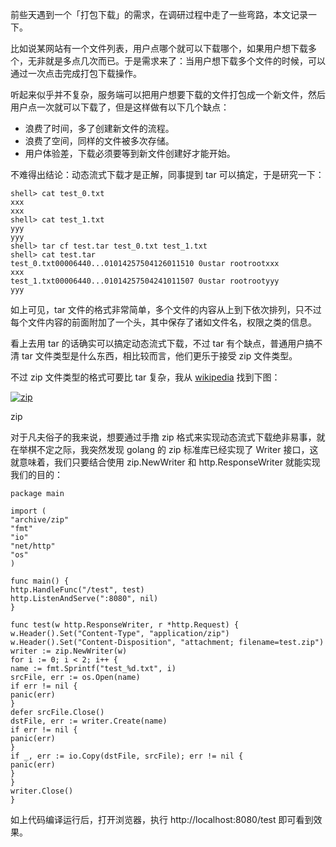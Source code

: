 前些天遇到一个「打包下载」的需求，在调研过程中走了一些弯路，本文记录一下。

比如说某网站有一个文件列表，用户点哪个就可以下载哪个，如果用户想下载多个，无非就是多点几次而已。于是需求来了：当用户想下载多个文件的时候，可以通过一次点击完成打包下载操作。

听起来似乎并不复杂，服务端可以把用户想要下载的文件打包成一个新文件，然后用户点一次就可以下载了，但是这样做有以下几个缺点：

-   浪费了时间，多了创建新文件的流程。
-   浪费了空间，同样的文件被多次存储。
-   用户体验差，下载必须要等到新文件创建好才能开始。

不难得出结论：动态流式下载才是正解，同事提到 tar 可以搞定，于是研究一下：

```
shell> cat test_0.txt 
xxx
xxx
shell> cat test_1.txt 
yyy
yyy
shell> tar cf test.tar test_0.txt test_1.txt
shell> cat test.tar 
test_0.txt00006440...01014257504126011510 0ustar rootrootxxx
xxx
test_1.txt00006440...01014257504241011507 0ustar rootrootyyy
yyy
```

如上可见，tar 文件的格式非常简单，多个文件的内容从上到下依次排列，只不过每个文件内容的前面附加了一个头，其中保存了诸如文件名，权限之类的信息。

看上去用 tar 的话确实可以搞定动态流式下载，不过 tar 有个缺点，普通用户搞不清 tar 文件类型是什么东西，相比较而言，他们更乐于接受 zip 文件类型。

不过 zip 文件类型的格式可要比 tar 复杂，我从 [wikipedia](https://en.wikipedia.org/wiki/ZIP_(file_format)) 找到下图：

[![zip](https://blog.huoding.com/wp-content/uploads/2022/07/zip.png)](https://blog.huoding.com/wp-content/uploads/2022/07/zip.png)

zip

对于凡夫俗子的我来说，想要通过手撸 zip 格式来实现动态流式下载绝非易事，就在举棋不定之际，我突然发现 golang 的 zip 标准库已经实现了 Writer 接口，这就意味着，我们只要结合使用 zip.NewWriter 和 http.ResponseWriter 就能实现我们的目的：

```
package main

import (
"archive/zip"
"fmt"
"io"
"net/http"
"os"
)

func main() {
http.HandleFunc("/test", test)
http.ListenAndServe(":8080", nil)
}

func test(w http.ResponseWriter, r *http.Request) {
w.Header().Set("Content-Type", "application/zip")
w.Header().Set("Content-Disposition", "attachment; filename=test.zip")
writer := zip.NewWriter(w)
for i := 0; i < 2; i++ {
name := fmt.Sprintf("test_%d.txt", i)
srcFile, err := os.Open(name)
if err != nil {
panic(err)
}
defer srcFile.Close()
dstFile, err := writer.Create(name)
if err != nil {
panic(err)
}
if _, err := io.Copy(dstFile, srcFile); err != nil {
panic(err)
}
}
writer.Close()
}

```

如上代码编译运行后，打开浏览器，执行 http://localhost:8080/test 即可看到效果。